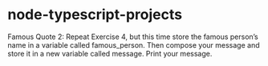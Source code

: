 # node-typescript-projects

Famous Quote 2: Repeat Exercise 4, but this time store the famous person’s name in a variable called famous_person. Then compose your message and store it in a new variable called message. Print your message.
